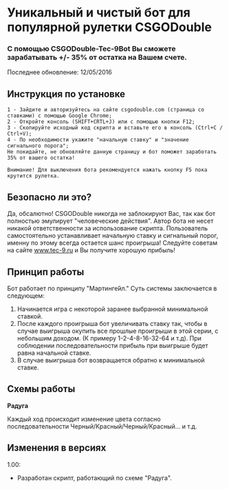 # Уникальный и чистый бот для популярной рулетки CSGODouble
### С помощью CSGODouble-Tec-9Bot Вы сможете зарабатывать +/- 35% от остатка на Вашем счете.
Последнее обновление: 12/05/2016

## Инструкция по установке
```
1 - Зайдите и авторизуйтесь на сайте csgodouble.com (страница со ставками) с помощью Google Chrome;
2 - Откройте консоль (SHIFT+CRTL+J) или с помощью кнопки F12;
3 - Скопируйте исходный код скрипта и вставьте его в консоль (Ctrl+C / Ctrl+V);
4 - По необходимости укажите "начальную ставку" и "значение сигнального порога";
Не покидайте, не обновляйте данную страницу и бот поможет заработать 35% от вашего остатка!

Внимание! Для выключения бота рекомендуется нажать кнопку F5 пока крутится рулетка.
```
## Безопасно ли это?

Да, обсалютно! CSGODouble никогда не заблокируют Вас, так как бот полностью эмулирует "человеческие действия".
Автор бота не несет никакой ответственности за использование скрипта. Пользователь самостоятельно устанавливает начальную ставку и сигнальный порог, именну по этому всегда остается шанс проигрыша! Следуйте советам на сайте www.tec-9.ru и Вы получите хорошую прибыль!

## Принцип работы

Бот работает по принципу "Мартинге́йл."
Суть системы заключается в следующем:
  1. Начинается игра с некоторой заранее выбранной минимальной ставкой.
  2. После каждого проигрыша бот увеличивать ставку так, чтобы в случае выигрыша окупить все прошлые проигрыши в этой серии, с небольшим доходом. (К примеру 1-2-4-8-16-32-64 и т.д). При соблюдении последовательности прибыль при выигрыше будет равна начальной ставке.
  3. В случае выигрыша бот возвращается обратно к минимальной ставке.
  
## Схемы работы

**Радуга**

Каждый ход происходит изменение цвета согласно последовательности Черный/Красный/Черный/Красный... и т.д.

## Изменения в версиях

1.00:

- Разработан скрипт, работающий по схеме "Радуга".
